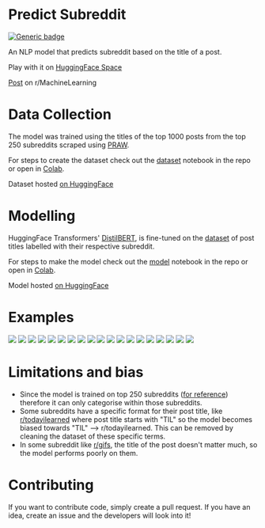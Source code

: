# Predict Subreddit

[![Generic badge](https://img.shields.io/badge/🤗-Open%20in%20Spaces-blue.svg)](https://huggingface.co/spaces/daspartho/predict-subreddit)

An NLP model that predicts subreddit based on the title of a post.

Play with it on [HuggingFace Space](https://huggingface.co/spaces/daspartho/predict-subreddit)

[Post](https://www.reddit.com/r/MachineLearning/comments/xgijzo/p_made_an_nlp_model_that_predicts_subreddit_based/) on r/MachineLearning

# Data Collection

The model was trained using the titles of the top 1000 posts from the top 250 subreddits scraped using [PRAW](https://praw.readthedocs.io/en/stable/index.html).

For steps to create the dataset check out the [dataset](https://github.com/daspartho/predict-subreddit/blob/main/dataset.ipynb) notebook in the repo or open in [Colab](https://colab.research.google.com/github/daspartho/predict-subreddit/blob/main/dataset.ipynb).

Dataset hosted [on HuggingFace](https://huggingface.co/datasets/daspartho/subreddit-posts)

# Modelling

HuggingFace Transformers' [DistilBERT](https://huggingface.co/docs/transformers/model_doc/distilbert), is fine-tuned on the [dataset](https://huggingface.co/datasets/daspartho/subreddit-posts) of post titles labelled with their respective subreddit.

For steps to make the model check out the [model](https://github.com/daspartho/predict-subreddit/blob/main/model.ipynb) notebook in the repo or open in [Colab](https://colab.research.google.com/github/daspartho/predict-subreddit/blob/main/model.ipynb).

Model hosted [on HuggingFace](https://huggingface.co/daspartho/subreddit-predictor)

# Examples
![](examples/0.png)
![](examples/1.png)
![](examples/2.png)
![](examples/3.png)
![](examples/4.png)
![](examples/5.png)
![](examples/6.png)
![](examples/7.png)
![](examples/8.png)
![](examples/9.png)
![](examples/10.png)
![](examples/11.png)
![](examples/12.png)
![](examples/13.png)
![](examples/14.png)
![](examples/15.png)
![](examples/16.png)
![](examples/17.png)
![](examples/18.png)

# Limitations and bias
- Since the model is trained on top 250 subreddits ([for reference](http://redditlist.com/)) therefore it can only categorise within those subreddits.
- Some subreddits have a specific format for their post title, like [r/todayilearned](https://www.reddit.com/r/todayilearned) where post title starts with "TIL" so the model becomes biased towards "TIL" --> r/todayilearned. This can be removed by cleaning the dataset of these specific terms.
- In some subreddit like [r/gifs](https://www.reddit.com/r/gifs/), the title of the post doesn't matter much, so the model performs poorly on them.

# Contributing
If you want to contribute code, simply create a pull request. If you have an idea, create an issue and the developers will look into it!
